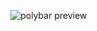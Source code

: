 ![polybar preview](https://github.com/cOb4l7/dotfiles/blob/master/config/polybar/.config/polybar/preview.png)
